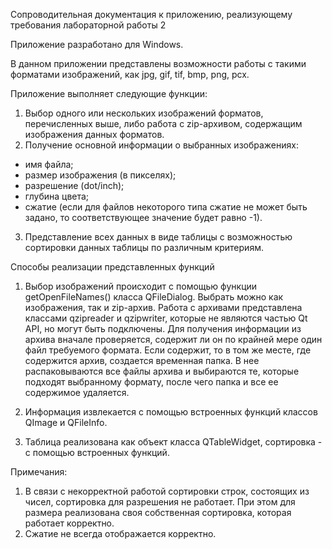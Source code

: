 Сопроводительная документация к приложению, реализующему требования лабораторной работы 2

Приложение разработано для Windows.

В данном приложении представлены возможности работы с такими форматами изображений, как jpg, gif, tif, bmp, png, pcx.

Приложение выполняет следующие функции:
1. Выбор одного или нескольких изображений форматов, перечисленных выше, либо работа с zip-архивом, содержащим изображения данных форматов.
2. Получение основной информации о выбранных изображениях:
- имя файла;
- размер изображения (в пикселях);
- разрешение (dot/inch);
- глубина цвета;
- сжатие (если для файлов некоторого типа сжатие не может быть задано, то соответствующее значение будет равно -1).
3. Представление всех данных в виде таблицы с возможностью сортировки данных таблицы по различным критериям.

Способы реализации представленных функций

1. Выбор изображений происходит с помощью функции getOpenFileNames() класса QFileDialog. Выбрать можно как изображения, так и zip-архив. Работа с архивами представлена классами qzipreader и qzipwriter, которые не являются частью Qt API, но могут быть подключены. Для получения информации из архива вначале проверяется, содержит ли он по крайней мере один файл требуемого формата. Если содержит, то в том же месте, где содержится архив, создается временная папка. В нее распаковываются все файлы архива и выбираются те, которые подходят выбранному формату, после чего папка и все ее содержимое удаляется.

2. Информация извлекается с помощью встроенных функций классов QImage и QFileInfo.

3. Таблица реализована как объект класса QTableWidget, сортировка - с помощью встроенных функций.

Примечания:

1. В связи с некорректной работой сортировки строк, состоящих из чисел, сортировка для разрешения не работает. При этом для размера реализована своя собственная сортировка, которая работает корректно.
2. Сжатие не всегда отображается корректно.